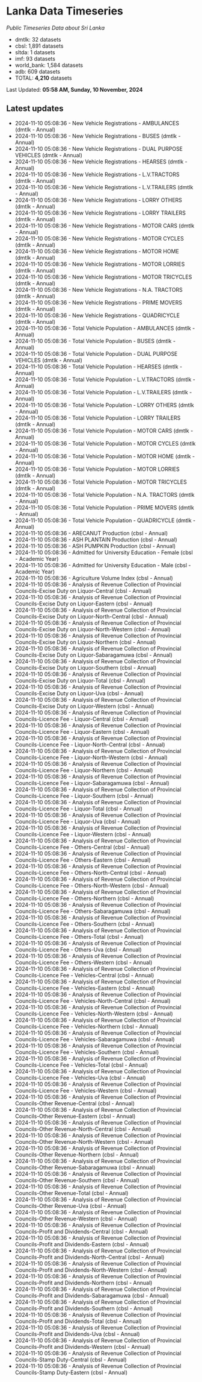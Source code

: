 # Lanka Data Timeseries
*Public Timeseries Data about Sri Lanka*

* dmtlk: 32 datasets
* cbsl: 1,891 datasets
* sltda: 1 datasets
* imf: 93 datasets
* world_bank: 1,584 datasets
* adb: 609 datasets
* TOTAL: **4,210** datasets

Last Updated: **05:58 AM, Sunday, 10 November, 2024**

## Latest updates

* 2024-11-10 05:08:36 - New Vehicle Registrations - AMBULANCES (dmtlk - Annual)
* 2024-11-10 05:08:36 - New Vehicle Registrations - BUSES (dmtlk - Annual)
* 2024-11-10 05:08:36 - New Vehicle Registrations - DUAL PURPOSE VEHICLES (dmtlk - Annual)
* 2024-11-10 05:08:36 - New Vehicle Registrations - HEARSES (dmtlk - Annual)
* 2024-11-10 05:08:36 - New Vehicle Registrations - L.V.TRACTORS (dmtlk - Annual)
* 2024-11-10 05:08:36 - New Vehicle Registrations - L.V.TRAILERS (dmtlk - Annual)
* 2024-11-10 05:08:36 - New Vehicle Registrations - LORRY OTHERS (dmtlk - Annual)
* 2024-11-10 05:08:36 - New Vehicle Registrations - LORRY TRAILERS (dmtlk - Annual)
* 2024-11-10 05:08:36 - New Vehicle Registrations - MOTOR CARS (dmtlk - Annual)
* 2024-11-10 05:08:36 - New Vehicle Registrations - MOTOR CYCLES (dmtlk - Annual)
* 2024-11-10 05:08:36 - New Vehicle Registrations - MOTOR HOME (dmtlk - Annual)
* 2024-11-10 05:08:36 - New Vehicle Registrations - MOTOR LORRIES (dmtlk - Annual)
* 2024-11-10 05:08:36 - New Vehicle Registrations - MOTOR TRICYCLES (dmtlk - Annual)
* 2024-11-10 05:08:36 - New Vehicle Registrations - N.A. TRACTORS (dmtlk - Annual)
* 2024-11-10 05:08:36 - New Vehicle Registrations - PRIME MOVERS (dmtlk - Annual)
* 2024-11-10 05:08:36 - New Vehicle Registrations - QUADRICYCLE (dmtlk - Annual)
* 2024-11-10 05:08:36 - Total Vehicle Population - AMBULANCES (dmtlk - Annual)
* 2024-11-10 05:08:36 - Total Vehicle Population - BUSES (dmtlk - Annual)
* 2024-11-10 05:08:36 - Total Vehicle Population - DUAL PURPOSE VEHICLES (dmtlk - Annual)
* 2024-11-10 05:08:36 - Total Vehicle Population - HEARSES (dmtlk - Annual)
* 2024-11-10 05:08:36 - Total Vehicle Population - L.V.TRACTORS (dmtlk - Annual)
* 2024-11-10 05:08:36 - Total Vehicle Population - L.V.TRAILERS (dmtlk - Annual)
* 2024-11-10 05:08:36 - Total Vehicle Population - LORRY OTHERS (dmtlk - Annual)
* 2024-11-10 05:08:36 - Total Vehicle Population - LORRY TRAILERS (dmtlk - Annual)
* 2024-11-10 05:08:36 - Total Vehicle Population - MOTOR CARS (dmtlk - Annual)
* 2024-11-10 05:08:36 - Total Vehicle Population - MOTOR CYCLES (dmtlk - Annual)
* 2024-11-10 05:08:36 - Total Vehicle Population - MOTOR HOME (dmtlk - Annual)
* 2024-11-10 05:08:36 - Total Vehicle Population - MOTOR LORRIES (dmtlk - Annual)
* 2024-11-10 05:08:36 - Total Vehicle Population - MOTOR TRICYCLES (dmtlk - Annual)
* 2024-11-10 05:08:36 - Total Vehicle Population - N.A. TRACTORS (dmtlk - Annual)
* 2024-11-10 05:08:36 - Total Vehicle Population - PRIME MOVERS (dmtlk - Annual)
* 2024-11-10 05:08:36 - Total Vehicle Population - QUADRICYCLE (dmtlk - Annual)
* 2024-11-10 05:08:36 - ARECANUT Production (cbsl - Annual)
* 2024-11-10 05:08:36 - ASH PLANTAIN Production (cbsl - Annual)
* 2024-11-10 05:08:36 - ASH PUMPKIN Production (cbsl - Annual)
* 2024-11-10 05:08:36 - Admitted for University Education - Female (cbsl - Academic Year)
* 2024-11-10 05:08:36 - Admitted for University Education - Male (cbsl - Academic Year)
* 2024-11-10 05:08:36 - Agriculture Volume Index (cbsl - Annual)
* 2024-11-10 05:08:36 - Analysis of Revenue Collection of Provincial Councils-Excise Duty on Liquor-Central (cbsl - Annual)
* 2024-11-10 05:08:36 - Analysis of Revenue Collection of Provincial Councils-Excise Duty on Liquor-Eastern (cbsl - Annual)
* 2024-11-10 05:08:36 - Analysis of Revenue Collection of Provincial Councils-Excise Duty on Liquor-North-Central (cbsl - Annual)
* 2024-11-10 05:08:36 - Analysis of Revenue Collection of Provincial Councils-Excise Duty on Liquor-North-Western (cbsl - Annual)
* 2024-11-10 05:08:36 - Analysis of Revenue Collection of Provincial Councils-Excise Duty on Liquor-Northern (cbsl - Annual)
* 2024-11-10 05:08:36 - Analysis of Revenue Collection of Provincial Councils-Excise Duty on Liquor-Sabaragamuwa (cbsl - Annual)
* 2024-11-10 05:08:36 - Analysis of Revenue Collection of Provincial Councils-Excise Duty on Liquor-Southern (cbsl - Annual)
* 2024-11-10 05:08:36 - Analysis of Revenue Collection of Provincial Councils-Excise Duty on Liquor-Total (cbsl - Annual)
* 2024-11-10 05:08:36 - Analysis of Revenue Collection of Provincial Councils-Excise Duty on Liquor-Uva (cbsl - Annual)
* 2024-11-10 05:08:36 - Analysis of Revenue Collection of Provincial Councils-Excise Duty on Liquor-Western (cbsl - Annual)
* 2024-11-10 05:08:36 - Analysis of Revenue Collection of Provincial Councils-Licence Fee - Liquor-Central (cbsl - Annual)
* 2024-11-10 05:08:36 - Analysis of Revenue Collection of Provincial Councils-Licence Fee - Liquor-Eastern (cbsl - Annual)
* 2024-11-10 05:08:36 - Analysis of Revenue Collection of Provincial Councils-Licence Fee - Liquor-North-Central (cbsl - Annual)
* 2024-11-10 05:08:36 - Analysis of Revenue Collection of Provincial Councils-Licence Fee - Liquor-North-Western (cbsl - Annual)
* 2024-11-10 05:08:36 - Analysis of Revenue Collection of Provincial Councils-Licence Fee - Liquor-Northern (cbsl - Annual)
* 2024-11-10 05:08:36 - Analysis of Revenue Collection of Provincial Councils-Licence Fee - Liquor-Sabaragamuwa (cbsl - Annual)
* 2024-11-10 05:08:36 - Analysis of Revenue Collection of Provincial Councils-Licence Fee - Liquor-Southern (cbsl - Annual)
* 2024-11-10 05:08:36 - Analysis of Revenue Collection of Provincial Councils-Licence Fee - Liquor-Total (cbsl - Annual)
* 2024-11-10 05:08:36 - Analysis of Revenue Collection of Provincial Councils-Licence Fee - Liquor-Uva (cbsl - Annual)
* 2024-11-10 05:08:36 - Analysis of Revenue Collection of Provincial Councils-Licence Fee - Liquor-Western (cbsl - Annual)
* 2024-11-10 05:08:36 - Analysis of Revenue Collection of Provincial Councils-Licence Fee - Others-Central (cbsl - Annual)
* 2024-11-10 05:08:36 - Analysis of Revenue Collection of Provincial Councils-Licence Fee - Others-Eastern (cbsl - Annual)
* 2024-11-10 05:08:36 - Analysis of Revenue Collection of Provincial Councils-Licence Fee - Others-North-Central (cbsl - Annual)
* 2024-11-10 05:08:36 - Analysis of Revenue Collection of Provincial Councils-Licence Fee - Others-North-Western (cbsl - Annual)
* 2024-11-10 05:08:36 - Analysis of Revenue Collection of Provincial Councils-Licence Fee - Others-Northern (cbsl - Annual)
* 2024-11-10 05:08:36 - Analysis of Revenue Collection of Provincial Councils-Licence Fee - Others-Sabaragamuwa (cbsl - Annual)
* 2024-11-10 05:08:36 - Analysis of Revenue Collection of Provincial Councils-Licence Fee - Others-Southern (cbsl - Annual)
* 2024-11-10 05:08:36 - Analysis of Revenue Collection of Provincial Councils-Licence Fee - Others-Total (cbsl - Annual)
* 2024-11-10 05:08:36 - Analysis of Revenue Collection of Provincial Councils-Licence Fee - Others-Uva (cbsl - Annual)
* 2024-11-10 05:08:36 - Analysis of Revenue Collection of Provincial Councils-Licence Fee - Others-Western (cbsl - Annual)
* 2024-11-10 05:08:36 - Analysis of Revenue Collection of Provincial Councils-Licence Fee - Vehicles-Central (cbsl - Annual)
* 2024-11-10 05:08:36 - Analysis of Revenue Collection of Provincial Councils-Licence Fee - Vehicles-Eastern (cbsl - Annual)
* 2024-11-10 05:08:36 - Analysis of Revenue Collection of Provincial Councils-Licence Fee - Vehicles-North-Central (cbsl - Annual)
* 2024-11-10 05:08:36 - Analysis of Revenue Collection of Provincial Councils-Licence Fee - Vehicles-North-Western (cbsl - Annual)
* 2024-11-10 05:08:36 - Analysis of Revenue Collection of Provincial Councils-Licence Fee - Vehicles-Northern (cbsl - Annual)
* 2024-11-10 05:08:36 - Analysis of Revenue Collection of Provincial Councils-Licence Fee - Vehicles-Sabaragamuwa (cbsl - Annual)
* 2024-11-10 05:08:36 - Analysis of Revenue Collection of Provincial Councils-Licence Fee - Vehicles-Southern (cbsl - Annual)
* 2024-11-10 05:08:36 - Analysis of Revenue Collection of Provincial Councils-Licence Fee - Vehicles-Total (cbsl - Annual)
* 2024-11-10 05:08:36 - Analysis of Revenue Collection of Provincial Councils-Licence Fee - Vehicles-Uva (cbsl - Annual)
* 2024-11-10 05:08:36 - Analysis of Revenue Collection of Provincial Councils-Licence Fee - Vehicles-Western (cbsl - Annual)
* 2024-11-10 05:08:36 - Analysis of Revenue Collection of Provincial Councils-Other Revenue-Central (cbsl - Annual)
* 2024-11-10 05:08:36 - Analysis of Revenue Collection of Provincial Councils-Other Revenue-Eastern (cbsl - Annual)
* 2024-11-10 05:08:36 - Analysis of Revenue Collection of Provincial Councils-Other Revenue-North-Central (cbsl - Annual)
* 2024-11-10 05:08:36 - Analysis of Revenue Collection of Provincial Councils-Other Revenue-North-Western (cbsl - Annual)
* 2024-11-10 05:08:36 - Analysis of Revenue Collection of Provincial Councils-Other Revenue-Northern (cbsl - Annual)
* 2024-11-10 05:08:36 - Analysis of Revenue Collection of Provincial Councils-Other Revenue-Sabaragamuwa (cbsl - Annual)
* 2024-11-10 05:08:36 - Analysis of Revenue Collection of Provincial Councils-Other Revenue-Southern (cbsl - Annual)
* 2024-11-10 05:08:36 - Analysis of Revenue Collection of Provincial Councils-Other Revenue-Total (cbsl - Annual)
* 2024-11-10 05:08:36 - Analysis of Revenue Collection of Provincial Councils-Other Revenue-Uva (cbsl - Annual)
* 2024-11-10 05:08:36 - Analysis of Revenue Collection of Provincial Councils-Other Revenue-Western (cbsl - Annual)
* 2024-11-10 05:08:36 - Analysis of Revenue Collection of Provincial Councils-Profit and Dividends-Central (cbsl - Annual)
* 2024-11-10 05:08:36 - Analysis of Revenue Collection of Provincial Councils-Profit and Dividends-Eastern (cbsl - Annual)
* 2024-11-10 05:08:36 - Analysis of Revenue Collection of Provincial Councils-Profit and Dividends-North-Central (cbsl - Annual)
* 2024-11-10 05:08:36 - Analysis of Revenue Collection of Provincial Councils-Profit and Dividends-North-Western (cbsl - Annual)
* 2024-11-10 05:08:36 - Analysis of Revenue Collection of Provincial Councils-Profit and Dividends-Northern (cbsl - Annual)
* 2024-11-10 05:08:36 - Analysis of Revenue Collection of Provincial Councils-Profit and Dividends-Sabaragamuwa (cbsl - Annual)
* 2024-11-10 05:08:36 - Analysis of Revenue Collection of Provincial Councils-Profit and Dividends-Southern (cbsl - Annual)
* 2024-11-10 05:08:36 - Analysis of Revenue Collection of Provincial Councils-Profit and Dividends-Total (cbsl - Annual)
* 2024-11-10 05:08:36 - Analysis of Revenue Collection of Provincial Councils-Profit and Dividends-Uva (cbsl - Annual)
* 2024-11-10 05:08:36 - Analysis of Revenue Collection of Provincial Councils-Profit and Dividends-Western (cbsl - Annual)
* 2024-11-10 05:08:36 - Analysis of Revenue Collection of Provincial Councils-Stamp Duty-Central (cbsl - Annual)
* 2024-11-10 05:08:36 - Analysis of Revenue Collection of Provincial Councils-Stamp Duty-Eastern (cbsl - Annual)